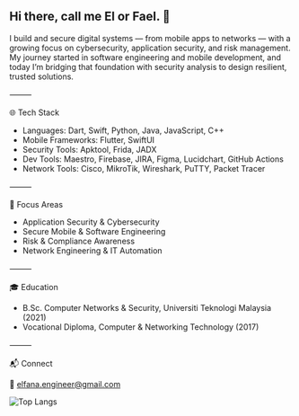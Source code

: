 ## Hi there, call me El or Fael. 👋 


I build and secure digital systems — from mobile apps to networks — with a growing focus on cybersecurity, application security, and risk management. My journey started in software engineering and mobile development, and today I’m bridging that foundation with security analysis to design resilient, trusted solutions.

⸻

🌐 Tech Stack
- Languages: Dart, Swift, Python, Java, JavaScript, C++
- Mobile Frameworks: Flutter, SwiftUI
- Security Tools: Apktool, Frida, JADX
- Dev Tools: Maestro, Firebase, JIRA, Figma, Lucidchart, GitHub Actions
- Network Tools: Cisco, MikroTik, Wireshark, PuTTY, Packet Tracer

⸻

🎯 Focus Areas
- Application Security & Cybersecurity
- Secure Mobile & Software Engineering
- Risk & Compliance Awareness
- Network Engineering & IT Automation

⸻

🎓 Education
- B.Sc. Computer Networks & Security, Universiti Teknologi Malaysia (2021)
- Vocational Diploma, Computer & Networking Technology (2017)

⸻

📬 Connect

📩 elfana.engineer@gmail.com


   ![Top Langs](https://github-readme-stats.vercel.app/api/top-langs/?username=elfaaels&size_weight=0.5&count_weight=0.5)

<!--

![Top Langs](https://github-readme-stats.vercel.app/api/top-langs/?username=elfaaels&theme=tokyonight)


## ✉️ Find me on:

<p align="left">
 <a href="https://www.linkedin.com/in/elfana-anamta-chatya/" target="_blank" rel="noopener noreferrer"> <img src="https://cdn.jsdelivr.net/npm/simple-icons@v3/icons/linkedin.svg" alt="Python" height="35" style="vertical-align:top; margin:4px"></a>
   <a href="https://www.behance.net/elfaael" target="_blank" rel="noopener noreferrer"> <img src="https://cdn.jsdelivr.net/npm/simple-icons@v3/icons/behance.svg" alt="Python" height="35" style="vertical-align:top; margin:4px"></a>
      <a href="https://open.spotify.com/playlist/1qdTIddmzSxZDOcjjjnnnn" target="_blank" rel="noopener noreferrer"> <img src="https://cdn.jsdelivr.net/npm/simple-icons@v3/icons/spotify.svg" alt="Python" height="35" style="vertical-align:top; margin:4px"></a>
    <a href="https://www.goodreads.com/user/show/130224185-elfaael" target="_blank" rel="noopener noreferrer"> <img src="https://cdn.jsdelivr.net/npm/simple-icons@v3/icons/goodreads.svg" alt="Python" height="35" style="vertical-align:top; margin:4px"></a>
</p>

<br />

-->
<!--





**codesbyel/codesbyel** is a ✨ _special_ ✨ repository because its `README.md` (this file) appears on your GitHub profile. 
- 💬 Ask me about ...
- 😄 Pronouns: ...
- ⚡ Fun fact: ...
-->
